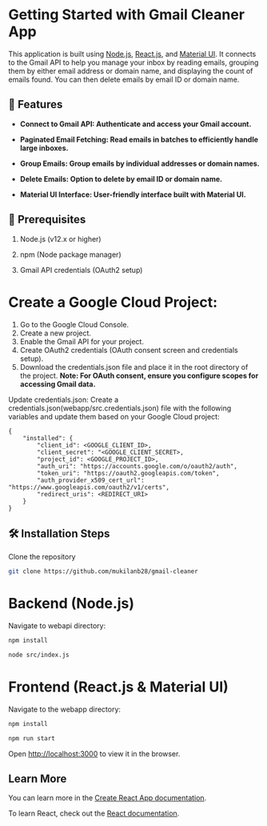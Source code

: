 # Getting Started with Gmail Cleaner App

This application is built using [Node.js](https://nodejs.org/en), [React.js](https://react.dev/), and [Material UI](https://mui.com/material-ui/). It connects to the Gmail API to help you manage your inbox by reading emails, grouping them by either email address or domain name, and displaying the count of emails found. You can then delete emails by email ID or domain name.

## 🧐 Features
 - **Connect to Gmail API: Authenticate and access your Gmail account.**

 - **Paginated Email Fetching: Read emails in batches to efficiently handle large inboxes.**

 - **Group Emails: Group emails by individual addresses or domain names.**

 - **Delete Emails: Option to delete by email ID or domain name.**

 - **Material UI Interface: User-friendly interface built with Material UI.**

## 📜 Prerequisites

 1. Node.js (v12.x or higher)

 2. npm (Node package manager)

 3. Gmail API credentials (OAuth2 setup)


# Create a Google Cloud Project:

1. Go to the Google Cloud Console.
2. Create a new project.
3. Enable the Gmail API for your project.
4. Create OAuth2 credentials (OAuth consent screen and credentials setup).
5. Download the credentials.json file and place it in the root directory of the project.
 **Note: For OAuth consent, ensure you configure scopes for accessing Gmail data.**

Update credentials.json: Create a credentials.json(webapp/src.credentials.json) file with the following variables and update them based on your Google Cloud project:

```
{
	"installed": {
		"client_id": <GOOGLE_CLIENT_ID>,
		"client_secret": "<GOOGLE_CLIENT_SECRET>,
		"project_id": <GOOGLE_PROJECT_ID>,
		"auth_uri": "https://accounts.google.com/o/oauth2/auth",
		"token_uri": "https://oauth2.googleapis.com/token",
		"auth_provider_x509_cert_url": "https://www.googleapis.com/oauth2/v1/certs",
		"redirect_uris": <REDIRECT_URI>
	}
}

```

## 🛠️ Installation Steps

Clone the repository

```bash
git clone https://github.com/mukilanb28/gmail-cleaner
```

# Backend (Node.js)
Navigate to webapi directory:

```bash
npm install
```
```bash
node src/index.js
```

# Frontend (React.js & Material UI)
Navigate to the webapp directory:

 ```bash
npm install
```

```bash
npm run start
```
Open [http://localhost:3000](http://localhost:3000) to view it in the browser.



## Learn More

You can learn more in the [Create React App documentation](https://facebook.github.io/create-react-app/docs/getting-started).

To learn React, check out the [React documentation](https://reactjs.org/).
